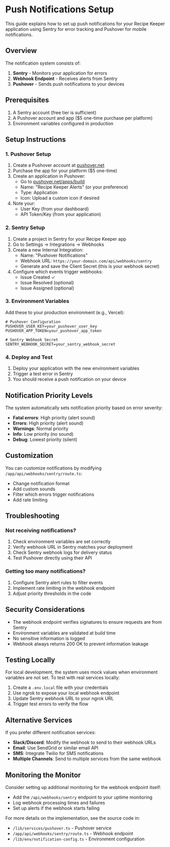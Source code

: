 # Push Notifications Setup

This guide explains how to set up push notifications for your Recipe Keeper application using Sentry for error tracking and Pushover for mobile notifications.

## Overview

The notification system consists of:
1. **Sentry** - Monitors your application for errors
2. **Webhook Endpoint** - Receives alerts from Sentry
3. **Pushover** - Sends push notifications to your devices

## Prerequisites

1. A Sentry account (free tier is sufficient)
2. A Pushover account and app ($5 one-time purchase per platform)
3. Environment variables configured in production

## Setup Instructions

### 1. Pushover Setup

1. Create a Pushover account at [pushover.net](https://pushover.net)
2. Purchase the app for your platform ($5 one-time)
3. Create an application in Pushover:
   - Go to [pushover.net/apps/build](https://pushover.net/apps/build)
   - Name: "Recipe Keeper Alerts" (or your preference)
   - Type: Application
   - Icon: Upload a custom icon if desired
4. Note your:
   - User Key (from your dashboard)
   - API Token/Key (from your application)

### 2. Sentry Setup

1. Create a project in Sentry for your Recipe Keeper app
2. Go to Settings → Integrations → Webhooks
3. Create a new Internal Integration:
   - Name: "Pushover Notifications"
   - Webhook URL: `https://your-domain.com/api/webhooks/sentry`
   - Generate and save the Client Secret (this is your webhook secret)
4. Configure which events trigger webhooks:
   - Issue Created ✓
   - Issue Resolved (optional)
   - Issue Assigned (optional)

### 3. Environment Variables

Add these to your production environment (e.g., Vercel):

```env
# Pushover Configuration
PUSHOVER_USER_KEY=your_pushover_user_key
PUSHOVER_APP_TOKEN=your_pushover_app_token

# Sentry Webhook Secret
SENTRY_WEBHOOK_SECRET=your_sentry_webhook_secret
```

### 4. Deploy and Test

1. Deploy your application with the new environment variables
2. Trigger a test error in Sentry
3. You should receive a push notification on your device

## Notification Priority Levels

The system automatically sets notification priority based on error severity:

- **Fatal errors**: High priority (alert sound)
- **Errors**: High priority (alert sound)
- **Warnings**: Normal priority
- **Info**: Low priority (no sound)
- **Debug**: Lowest priority (silent)

## Customization

You can customize notifications by modifying `/app/api/webhooks/sentry/route.ts`:

- Change notification format
- Add custom sounds
- Filter which errors trigger notifications
- Add rate limiting

## Troubleshooting

### Not receiving notifications?

1. Check environment variables are set correctly
2. Verify webhook URL in Sentry matches your deployment
3. Check Sentry webhook logs for delivery status
4. Test Pushover directly using their API

### Getting too many notifications?

1. Configure Sentry alert rules to filter events
2. Implement rate limiting in the webhook endpoint
3. Adjust priority thresholds in the code

## Security Considerations

- The webhook endpoint verifies signatures to ensure requests are from Sentry
- Environment variables are validated at build time
- No sensitive information is logged
- Webhook always returns 200 OK to prevent information leakage

## Testing Locally

For local development, the system uses mock values when environment variables are not set. To test with real services locally:

1. Create a `.env.local` file with your credentials
2. Use ngrok to expose your local webhook endpoint
3. Update Sentry webhook URL to your ngrok URL
4. Trigger test errors to verify the flow

## Alternative Services

If you prefer different notification services:

- **Slack/Discord**: Modify the webhook to send to their webhook URLs
- **Email**: Use SendGrid or similar email API
- **SMS**: Integrate Twilio for SMS notifications
- **Multiple Channels**: Send to multiple services from the same webhook

## Monitoring the Monitor

Consider setting up additional monitoring for the webhook endpoint itself:
- Add the `/api/webhooks/sentry` endpoint to your uptime monitoring
- Log webhook processing times and failures
- Set up alerts if the webhook starts failing

For more details on the implementation, see the source code in:
- `/lib/services/pushover.ts` - Pushover service
- `/app/api/webhooks/sentry/route.ts` - Webhook endpoint
- `/lib/env/notification-config.ts` - Environment configuration